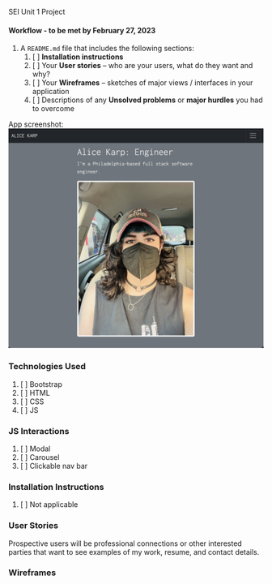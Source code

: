 SEI Unit 1 Project

#### Workflow - to be met by February 27, 2023
1. A `README.md` file that includes the following sections:
    1. [ ] **Installation instructions**
    1. [ ] Your **User stories** – who are your users, what do they want and why?
    1. [ ] Your **Wireframes** – sketches of major views / interfaces in your application
    1. [ ] Descriptions of any **Unsolved problems** or **major hurdles** you had to overcome

App screenshot: 
![URL section](https://raw.githubusercontent.com/hexxxx/portfolio/gh-pages/images/screenshot.png "Screenshot")

### Technologies Used
1. [ ] Bootstrap
1. [ ] HTML
1. [ ] CSS
1. [ ] JS

### JS Interactions
1. [ ] Modal
1. [ ] Carousel
1. [ ] Clickable nav bar

### Installation Instructions
1. [ ] Not applicable

### User Stories
Prospective users will be professional connections or other interested parties that want to see examples of my work, resume, and contact details. 

### Wireframes